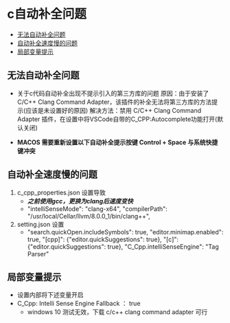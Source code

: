 # c自动补全问题

+ [无法自动补全问题](#无法自动补全问题)
+ [自动补全速度慢的问题](#自动补全速度慢的问题)
+ [局部变量提示](#局部变量提示)

## 无法自动补全问题
+ 关于c代码自动补全出现不提示引入的第三方库的问题
原因：由于安装了 C/C++ Clang Command Adapter，该插件的补全无法将第三方库的方法提示(应该是未设置好的原因)
解决方法：禁用 C/C++ Clang Command Adapter 插件，在设置中将VSCode自带的C_CPP:Autocomplete功能打开(默认关闭)

+ **MACOS 需要重新设置以下自动补全提示按键 Control + Space 与系统快捷键冲突**


## 自动补全速度慢的问题
1. c_cpp_properties.json 设置导致
    + ***之前使用gcc，更换为clang后速度变快***
    + "intelliSenseMode": "clang-x64",
    "compilerPath": "/usr/local/Cellar/llvm/8.0.0_1/bin/clang++",
2. setting.json 设置
    +   "search.quickOpen.includeSymbols": true,
        "editor.minimap.enabled": true,
        "[cpp]": {"editor.quickSuggestions": true},
        "[c]": {"editor.quickSuggestions": true},
        "C_Cpp.intelliSenseEngine": "Tag Parser"

## 局部变量提示
+ 设置内部将下述变量开启
+ C_Cpp: Intelli Sense Engine Fallback ： true
  + windows 10 测试无效，下载 c/c++ clang command adapter 可行